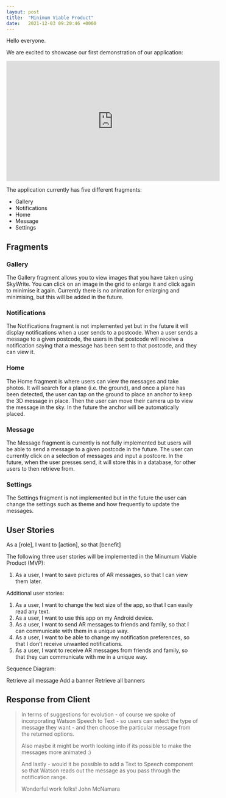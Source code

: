 ```yaml
---
layout: post
title:  "Minimum Viable Product"
date:   2021-12-03 09:20:46 +0000
---
```

Hello everyone.

We are excited to showcase our first demonstration of our application:

<iframe width="560" height="315" src="https://www.youtube.com/embed/lsZOr8O476I" title="YouTube video player" frameborder="0" allow="accelerometer; autoplay; clipboard-write; encrypted-media; gyroscope; picture-in-picture" allowfullscreen></iframe>

The application currently has five different fragments:
- Gallery
- Notifications
- Home
- Message
- Settings

## Fragments ##
### Gallery ###
The Gallery fragment allows you to view images that you have taken using SkyWrite. You can click on an image in the grid to enlarge it and click again to minimise it again. Currently there is no animation for enlarging and minimising, but this will be added in the future.

### Notifications ###
The Notifications fragment is not implemented yet but in the future it will display notifications when a user sends to a postcode. When a user sends a message to a given postcode, the users in that postcode will receive a notification saying that a message has been sent to that postcode, and they can view it.

### Home ###
The Home fragment is where users can view the messages and take photos. It will search for a plane (i.e. the ground), and once a plane has been detected, the user can tap on the ground to place an anchor to keep the 3D message in place. Then the user can move their camera up to view the message in the sky. In the future the anchor will be automatically placed.

### Message ###
The Message fragment is currently is not fully implemented but users will be able to send a message to a given postcode in the future. The user can currently click on a selection of messages and input a postcore. In the future, when the user presses send, it will store this in a database, for other users to then retrieve from.

### Settings ###
The Settings fragment is not implemented but in the future the user can change the settings such as theme and how frequently to update the messages.

## User Stories ##

As a [role], I want to [action], so that [benefit]

The following three user stories will be implemented in the Minumum Viable Product (MVP):
 
1. As a user, I want to save pictures of AR messages, so that I can view them later.

Additional user stories:

1. As a user, I want to change the text size of the app, so that I can easily read any text.
2. As a user, I want to use this app on my Android device.
3. As a user, I want to send AR messages to friends and family, so that I can communicate with them in a unique way.
4. As a user, I want to be able to change my notification preferences, so that I don’t receive unwanted notifications.
5. As a user, I want to receive AR messages from friends and family, so that they can communicate with me in a unique way.

Sequence Diagram:

Retrieve all message
Add a banner
Retrieve all banners

## Response from Client ##
> In terms of suggestions for evolution - of course we spoke of incorporating Watson Speech to Text - so users can select the type of message they want - and then choose the particular message from the returned options.
>
> Also maybe it might be worth looking into if its possible to make the messages more animated :)
>
> And lastly - would it be possible to add a Text to Speech component so that Watson reads out the message as you pass through the notification range. 
>
> Wonderful work folks!
John McNamara